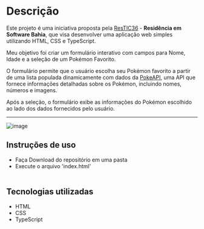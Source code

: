 # Descrição
Este projeto é uma iniciativa proposta pela [ResTIC36](https://www.restic36.cepedi.org.br/index.html) - **Residência em Software Bahia**, que visa desenvolver uma aplicação web simples utilizando HTML, CSS e TypeScript.

Meu objetivo foi criar um formulário interativo com campos para Nome, Idade e a seleção de um Pokémon Favorito.

O formulário permite que o usuário escolha seu Pokémon favorito a partir de uma lista populada dinamicamente com dados da [PokeAPI](https://pokeapi.co), uma API que fornece informações detalhadas sobre os Pokémon, incluindo nomes, números e imagens. 

Após a seleção, o formulário exibe as informações do Pokémon escolhido ao lado dos dados fornecidos pelo usuário.

---
![image](https://github.com/user-attachments/assets/4a9691b1-b503-4a7a-a940-73c7a5fe4fd3)




## Instruções de uso

 - Faça Download do repositório em uma pasta
 - Execute o arquivo 'index.html'
 <br><br>
 

## Tecnologias utilizadas

 - HTML
 - CSS
 - TypeScript
